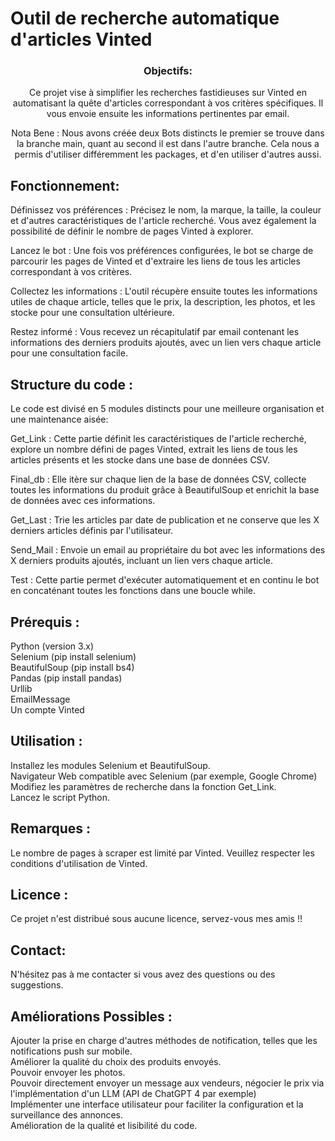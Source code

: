 # Outil de recherche automatique d'articles Vinted
<div align="center">
  
### Objectifs:
Ce projet vise à simplifier les recherches fastidieuses sur Vinted en automatisant la quête d'articles correspondant à vos critères spécifiques. Il vous envoie ensuite les informations pertinentes par email.  


Nota Bene : Nous avons créée deux Bots distincts le premier se trouve dans la branche main, quant au second il est dans l'autre branche. Cela nous a permis d'utiliser différemment les packages, et d'en utiliser d'autres aussi.

</div>

## Fonctionnement:
Définissez vos préférences : Précisez le nom, la marque, la taille, la couleur et d'autres caractéristiques de l'article recherché. Vous avez également la possibilité de définir le nombre de pages Vinted à explorer.

Lancez le bot : Une fois vos préférences configurées, le bot se charge de parcourir les pages de Vinted et d'extraire les liens de tous les articles correspondant à vos critères.

Collectez les informations : L'outil récupère ensuite toutes les informations utiles de chaque article, telles que le prix, la description, les photos, et les stocke pour une consultation ultérieure.

Restez informé : Vous recevez un récapitulatif par email contenant les informations des derniers produits ajoutés, avec un lien vers chaque article pour une consultation facile.

## Structure du code :
Le code est divisé en 5 modules distincts pour une meilleure organisation et une maintenance aisée:

Get_Link : Cette partie définit les caractéristiques de l'article recherché, explore un nombre défini de pages Vinted, extrait les liens de tous les articles présents et les stocke dans une base de données CSV.

Final_db : Elle itère sur chaque lien de la base de données CSV, collecte toutes les informations du produit grâce à BeautifulSoup et enrichit la base de données avec ces informations.

Get_Last : Trie les articles par date de publication et ne conserve que les X derniers articles définis par l'utilisateur.

Send_Mail : Envoie un email au propriétaire du bot avec les informations des X derniers produits ajoutés, incluant un lien vers chaque article.

Test : Cette partie permet d'exécuter automatiquement et en continu le bot en concaténant toutes les fonctions dans une boucle while.

## Prérequis : 
Python (version 3.x)  
Selenium (pip install selenium)  
BeautifulSoup (pip install bs4)  
Pandas (pip install pandas)  
Urllib  
EmailMessage  
Un compte Vinted  

## Utilisation :
Installez les modules Selenium et BeautifulSoup.  
Navigateur Web compatible avec Selenium (par exemple, Google Chrome)  
Modifiez les paramètres de recherche dans la fonction Get_Link.  
Lancez le script Python.  

## Remarques :
Le nombre de pages à scraper est limité par Vinted.
Veuillez respecter les conditions d'utilisation de Vinted.

## Licence :
Ce projet n'est distribué sous aucune licence, servez-vous mes amis !!

## Contact:
N'hésitez pas à me contacter si vous avez des questions ou des suggestions.

## Améliorations Possibles :
Ajouter la prise en charge d'autres méthodes de notification, telles que les notifications push sur mobile.  
Améliorer la qualité du choix des produits envoyés.  
Pouvoir envoyer les photos.  
Pouvoir directement envoyer un message aux vendeurs, négocier le prix via l'implémentation d'un LLM (API de ChatGPT 4 par exemple)  
Implémenter une interface utilisateur pour faciliter la configuration et la surveillance des annonces.  
Amélioration de la qualité et lisibilité du code.





